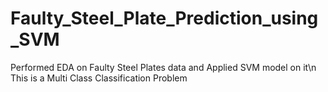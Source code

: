 # Faulty_Steel_Plate_Prediction_using_SVM
Performed EDA on Faulty Steel Plates data and Applied SVM model on it\n
This is a Multi Class Classification Problem
